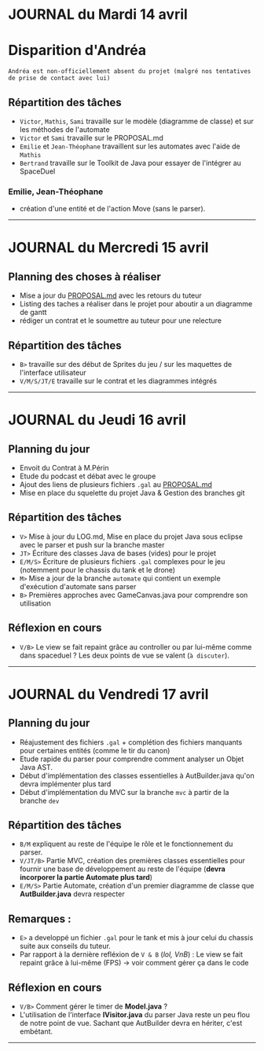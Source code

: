 # JOURNAL du Mardi 14 avril

# Disparition d'Andréa

`Andréa est non-officiellement absent du projet (malgré nos tentatives de prise de contact avec lui)`

## Répartition des tâches

- `Victor`, `Mathis`, `Sami` travaille sur le modèle (diagramme de classe) et sur les méthodes de l'automate
- `Victor` et `Sami` travaille sur le PROPOSAL.md
- `Emilie` et `Jean-Théophane` travaillent sur les automates avec l'aide de `Mathis`
- `Bertrand` travaille sur le Toolkit de Java pour essayer de l'intégrer au SpaceDuel

### Emilie, Jean-Théophane
- création d'une entité et de l'action Move (sans le parser).

---

# JOURNAL du Mercredi 15 avril

## Planning des choses à réaliser

- Mise a jour du [PROPOSAL.md](PROPOSAL.md) avec les retours du tuteur
- Listing des taches a réaliser dans le projet pour aboutir a un diagramme de gantt
- rédiger un contrat et le soumettre au tuteur pour une relecture

## Répartition des tâches

- `B>` travaille sur des début de Sprites du jeu / sur les maquettes de l'interface utilisateur
- `V/M/S/JT/E` travaille sur le contrat et les diagrammes intégrés

---

# JOURNAL du Jeudi 16 avril

## Planning du jour

- Envoit du Contrat à M.Périn
- Etude du podcast et débat avec le groupe
- Ajout des liens de plusieurs fichiers `.gal` au [PROPOSAL.md](PROPOSAL.md)
- Mise en place du squelette du projet Java & Gestion des branches git

## Répartition des tâches

- `V>` Mise à jour du LOG.md, Mise en place du projet Java sous eclipse avec le parser et push sur la branche master
- `JT>` Écriture des classes Java de bases (vides) pour le projet
- `E/M/S>` Écriture de plusieurs fichiers `.gal` complexes pour le jeu (notemment pour le chassis du tank et le drone)
- `M>` Mise a jour de la branche `automate` qui contient un exemple d'exécution d'automate sans parser
- `B>` Premières approches avec GameCanvas.java pour comprendre son utilisation

## Réflexion en cours

- `V/B>` Le view se fait repaint grâce au controller ou par lui-même comme dans spaceduel ? Les deux points de vue se valent (`à discuter`).

---

# JOURNAL du Vendredi 17 avril

## Planning du jour

- Réajustement des fichiers `.gal` + complétion des fichiers manquants pour certaines entités (comme le tir du canon)
- Etude rapide du parser pour comprendre comment analyser un Objet Java AST.
- Début d'implémentation des classes essentielles à AutBuilder.java qu'on devra implémenter plus tard
- Début d'implémentation du MVC sur la branche `mvc` à partir de la branche `dev`

## Répartition des tâches

- `B/M` expliquent au reste de l'équipe le rôle et le fonctionnement du parser.
- `V/JT/B>` Partie MVC, création des premières classes essentielles pour fournir une base de développement au reste de l'équipe (**devra incorporer la partie Automate plus tard**)
- `E/M/S>` Partie Automate, création d'un premier diagramme de classe que **AutBuilder.java** devra respecter

## Remarques :

- `E>` a developpé un fichier `.gal` pour le tank et mis à jour celui du chassis suite aux conseils du tuteur.
- Par rapport à la dernière refléxion de `V & B` (*lol, VnB*) : Le view se fait repaint grâce à lui-même (FPS) -> voir comment gérer ça dans le code

## Réflexion en cours

- `V/B>` Comment gérer le timer de **Model.java** ?
- L'utilisation de l'interface **IVisitor.java** du parser Java reste un peu flou de notre point de vue. Sachant que AutBuilder devra en hériter, c'est embétant.

---



